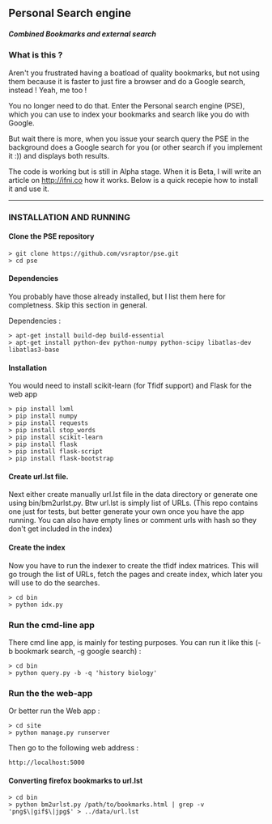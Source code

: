 ## Personal Search engine
##### Combined Bookmarks and external search

### What is this ?

Aren't you frustrated having a boatload of quality bookmarks, but not using them because it is faster to
just fire a browser and do a Google search, instead ! Yeah, me too !

You no longer need to do that. Enter the Personal search engine (PSE), which you can use to index your bookmarks and search like 
you do with Google.

But wait there is more, when you issue your search query the PSE in the background does a Google search for you (or other search if you implement it :))
and displays both results.

The code is working but is still in Alpha stage. When it is Beta, I will write an article on http://ifni.co how it works.
Below is a quick recepie how to install it and use it.

---

### INSTALLATION AND RUNNING

#### Clone the PSE repository

```
> git clone https://github.com/vsraptor/pse.git
> cd pse
```

#### Dependencies

You probably have those already installed, but I list them here for completness.
Skip this section in general.

Dependencies :
```
> apt-get install build-dep build-essential
> apt-get install python-dev python-numpy python-scipy libatlas-dev libatlas3-base
```

#### Installation

You would need to install scikit-learn (for Tfidf support) and Flask for the web app

```
> pip install lxml
> pip install numpy
> pip install requests
> pip install stop_words
> pip install scikit-learn
> pip install flask
> pip install flask-script
> pip install flask-bootstrap
```

#### Create url.lst file.

Next either create manually url.lst file in the data directory or generate one using bin/bm2urlst.py.
Btw url.lst is simply list of URLs. (This repo contains one just for tests, but better generate your own
once you have the app running. You can also have empty lines or comment urls with hash so they don't get included in the index)

#### Create the index

Now you have to run the indexer to create the tfidf index matrices.
This will go trough the list of URLs, fetch the pages and create index, which later
you will use to do the searches.

```
> cd bin
> python idx.py
```

### Run the cmd-line app

There cmd line app, is mainly for testing purposes.
You can run it like this (-b bookmark search, -g google search) :

```
> cd bin
> python query.py -b -q 'history biology'
```

### Run the the web-app

Or better run the Web app :

```
> cd site
> python manage.py runserver
```

Then go to the following web address :

```
http://localhost:5000
```


#### Converting firefox bookmarks to url.lst

```
> cd bin
> python bm2urlst.py /path/to/bookmarks.html | grep -v 'png$\|gif$\|jpg$' > ../data/url.lst
```

